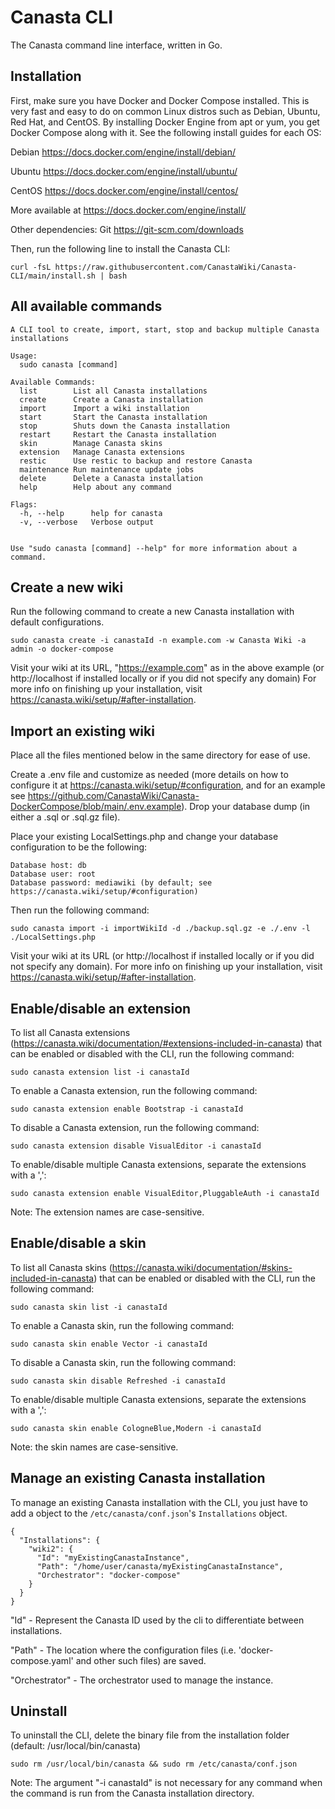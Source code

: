 # Canasta CLI
The Canasta command line interface, written in Go.

## Installation
First, make sure you have Docker and Docker Compose installed. This is very fast and easy to do on common Linux distros such as Debian, Ubuntu, Red Hat, and CentOS. By installing Docker Engine from apt or yum, you get Docker Compose along with it. See the following install guides for each OS:

Debian https://docs.docker.com/engine/install/debian/

Ubuntu https://docs.docker.com/engine/install/ubuntu/

CentOS https://docs.docker.com/engine/install/centos/

More available at https://docs.docker.com/engine/install/

Other dependencies:
Git https://git-scm.com/downloads

Then, run the following line to install the Canasta CLI:

```
curl -fsL https://raw.githubusercontent.com/CanastaWiki/Canasta-CLI/main/install.sh | bash
``` 

## All available commands

```
A CLI tool to create, import, start, stop and backup multiple Canasta installations

Usage:
  sudo canasta [command]

Available Commands:
  list        List all Canasta installations
  create      Create a Canasta installation
  import      Import a wiki installation
  start       Start the Canasta installation
  stop        Shuts down the Canasta installation
  restart     Restart the Canasta installation
  skin        Manage Canasta skins
  extension   Manage Canasta extensions
  restic      Use restic to backup and restore Canasta
  maintenance Run maintenance update jobs
  delete      Delete a Canasta installation
  help        Help about any command

Flags:
  -h, --help      help for canasta
  -v, --verbose   Verbose output


Use "sudo canasta [command] --help" for more information about a command.
```
## Create a new wiki
Run the following command to create a new Canasta installation with default configurations.
```
sudo canasta create -i canastaId -n example.com -w Canasta Wiki -a admin -o docker-compose
```
Visit your wiki at its URL, "https://example.com" as in the above example (or http://localhost if installed locally or if you did not specify any domain)
For more info on finishing up your installation, visit https://canasta.wiki/setup/#after-installation.

## Import an existing wiki
Place all the files mentioned below in the same directory for ease of use.

Create a .env file and customize as needed (more details on how to configure it at https://canasta.wiki/setup/#configuration, and for an example see https://github.com/CanastaWiki/Canasta-DockerCompose/blob/main/.env.example).
Drop your database dump (in either a .sql or .sql.gz file).

Place your existing LocalSettings.php and change your database configuration to be the following:
```
Database host: db
Database user: root
Database password: mediawiki (by default; see https://canasta.wiki/setup/#configuration)
```
Then run the following command:
```
sudo canasta import -i importWikiId -d ./backup.sql.gz -e ./.env -l ./LocalSettings.php  
```
Visit your wiki at its URL (or http://localhost if installed locally or if you did not specify any domain).
For more info on finishing up your installation, visit https://canasta.wiki/setup/#after-installation.

## Enable/disable an extension
To list all Canasta extensions (https://canasta.wiki/documentation/#extensions-included-in-canasta) that can be enabled or disabled with the CLI, run the following command:
```
sudo canasta extension list -i canastaId
```

To enable a Canasta extension, run the following command:
```
sudo canasta extension enable Bootstrap -i canastaId
```

To disable a Canasta extension, run the following command:
```
sudo canasta extension disable VisualEditor -i canastaId
```

To enable/disable multiple Canasta extensions, separate the extensions with a ',':
```
sudo canasta extension enable VisualEditor,PluggableAuth -i canastaId
```

Note: The extension names are case-sensitive.


## Enable/disable a skin
To list all Canasta skins (https://canasta.wiki/documentation/#skins-included-in-canasta) that can be enabled or disabled with the CLI, run the following command:
```
sudo canasta skin list -i canastaId
```

To enable a Canasta skin, run the following command:
```
sudo canasta skin enable Vector -i canastaId
```

To disable a Canasta skin, run the following command:
```
sudo canasta skin disable Refreshed -i canastaId
```

To enable/disable multiple Canasta extensions, separate the extensions with a ',':
```
sudo canasta skin enable CologneBlue,Modern -i canastaId
```
Note: the skin names are case-sensitive.

## Manage an existing Canasta installation
To manage an existing Canasta installation with the CLI, you just have to add a object to the `/etc/canasta/conf.json`'s `Installations` object.
```
{
  "Installations": {
    "wiki2": {
      "Id": "myExistingCanastaInstance",
      "Path": "/home/user/canasta/myExistingCanastaInstance",
      "Orchestrator": "docker-compose"
    }
  }
}
```
"Id"   - Represent the Canasta ID used by the cli to differentiate between installations.

"Path" - The location where the configuration files (i.e. 'docker-compose.yaml' and other such files) are saved.

"Orchestrator" - The orchestrator used to manage the instance. 

## Uninstall
To uninstall the CLI, delete the binary file from the installation folder (default: /usr/local/bin/canasta)

```
sudo rm /usr/local/bin/canasta && sudo rm /etc/canasta/conf.json
```

Note: The argument "-i canastaId" is not necessary for any command when the command is run from the Canasta installation directory.
